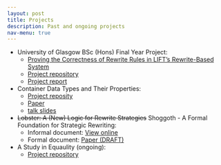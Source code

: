 ```yaml
---
layout: post
title: Projects
description: Past and ongoing projects
nav-menu: true
---
```


* University of Glasgow BSc (Hons) Final Year Project:
    * [Proving the Correctness of Rewrite Rules in LIFT’s Rewrite-Based System](https://xyunknown.github.io/individual-project/)
    * [Project repository](https://github.com/XYUnknown/individual-project)
    * [Project report](https://xyunknown.github.io/individual-project/2335466q.pdf)
* Container Data Types and Their Properties:
    * [Project reposity](https://github.com/XYUnknown/container-project/tree/main/preprocess)
    * [Paper](https://xyunknown.github.io/assets/pdfs/submission.pdf)
    * [talk slides](https://xyunknown.github.io/assets/pdfs/spls2022.pdf)
* ~~Lobster: A (New) Logic for Rewrite Strategies~~ Shoggoth - A Formal Foundation for Strategic Rewriting:
    * Informal document: [View online](https://www.overleaf.com/read/vgxpsywhcnxc)
    * Formal document: [Paper (DRAFT)](https://xyunknown.github.io/assets/pdfs/shpggoth.pdf)
* A Study in Equaulity (ongoing):
    * [Project repository](https://github.com/XYUnknown/ASinE)